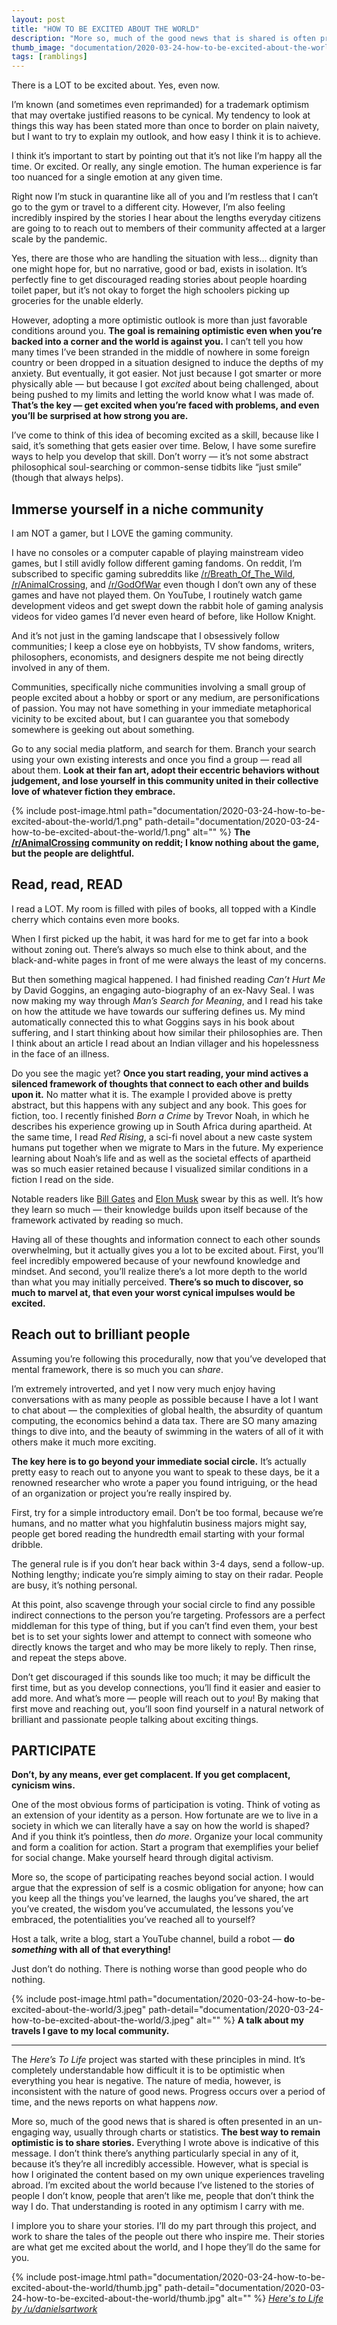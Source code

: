 ```yaml
---
layout: post
title: "HOW TO BE EXCITED ABOUT THE WORLD"
description: "More so, much of the good news that is shared is often presented in an un-engaging way, usually through charts or statistics. The best way to remain optimistic is to share stories."
thumb_image: "documentation/2020-03-24-how-to-be-excited-about-the-world/thumb.jpg"
tags: [ramblings]
---
```


There is a LOT to be excited about. Yes, even now.

I’m known (and sometimes even reprimanded) for a trademark optimism that may overtake justified reasons to be cynical. My tendency to look at things this way has been stated more than once to border on plain naivety, but I want to try to explain my outlook, and how easy I think it is to achieve.

I think it’s important to start by pointing out that it’s not like I’m happy all the time. Or excited. Or really, any single emotion. The human experience is far too nuanced for a single emotion at any given time. 

Right now I’m stuck in quarantine like all of you and I’m restless that I can’t go to the gym or travel to a different city. However, I’m also feeling incredibly inspired by the stories I hear about the lengths everyday citizens are going to to reach out to members of their community affected at a larger scale by the pandemic. 

Yes, there are those who are handling the situation with less… dignity than one might hope for, but no narrative, good or bad, exists in isolation. It’s perfectly fine to get discouraged reading stories about people hoarding toilet paper, but it’s not okay to forget the high schoolers picking up groceries for the unable elderly.

However, adopting a more optimistic outlook is more than just favorable conditions around you. __The goal is remaining optimistic even when you’re backed into a corner and the world is against you.__ I can’t tell you how many times I’ve been stranded in the middle of nowhere in some foreign country or been dropped in a situation designed to induce the depths of my anxiety. But eventually, it got easier. Not just because I got smarter or more physically able — but because I got *excited* about being challenged, about being pushed to my limits and letting the world know what I was made of. __That’s the key — get excited when you’re faced with problems, and even you’ll be surprised at how strong you are.__

I’ve come to think of this idea of becoming excited as a skill, because like I said, it’s something that gets easier over time. Below, I have some surefire ways to help you develop that skill. Don’t worry — it’s not some abstract philosophical soul-searching or common-sense tidbits like “just smile” (though that always helps).

## Immerse yourself in a niche community
I am NOT a gamer, but I LOVE the gaming community.

I have no consoles or a computer capable of playing mainstream video games, but I still avidly follow different gaming fandoms. On reddit, I’m subscribed to specific gaming subreddits like [/r/Breath_Of_The_Wild](https://www.reddit.com/r/Breath_of_the_Wild/), [/r/AnimalCrossing](https://www.reddit.com/r/AnimalCrossing/), and [/r/GodOfWar](https://www.reddit.com/r/GodofWar/) even though I don’t own any of these games and have not played them. On YouTube, I routinely watch game development videos and get swept down the rabbit hole of gaming analysis videos for video games I’d never even heard of before, like Hollow Knight.

And it’s not just in the gaming landscape that I obsessively follow communities; I keep a close eye on hobbyists, TV show fandoms, writers, philosophers, economists, and designers despite me not being directly involved in any of them.

Communities, specifically niche communities involving a small group of people excited about a hobby or sport or any medium, are personifications of passion. You may not have something in your immediate metaphorical vicinity to be excited about, but I can guarantee you that somebody somewhere is geeking out about something.

Go to any social media platform, and search for them. Branch your search using your own existing interests and once you find a group — read all about them. __Look at their fan art, adopt their eccentric behaviors without judgement, and lose yourself in this community united in their collective love of whatever fiction they embrace.__

{% include post-image.html path="documentation/2020-03-24-how-to-be-excited-about-the-world/1.png" path-detail="documentation/2020-03-24-how-to-be-excited-about-the-world/1.png" alt="" %}
__The [/r/AnimalCrossing](https://www.reddit.com/r/AnimalCrossing/) community on reddit; I know nothing about the game, but the people are delightful.__

## Read, read, READ
I read a LOT. My room is filled with piles of books, all topped with a Kindle cherry which contains even more books. 

When I first picked up the habit, it was hard for me to get far into a book without zoning out. There’s always so much else to think about, and the black-and-white pages in front of me were always the least of my concerns.

But then something magical happened. I had finished reading *Can’t Hurt Me* by David Goggins, an engaging auto-biography of an ex-Navy Seal. I was now making my way through *Man’s Search for Meaning*, and I read his take on how the attitude we have towards our suffering defines us. My mind automatically connected this to what Goggins says in his book about suffering, and I start thinking about how similar their philosophies are. Then I think about an article I read about an Indian villager and his hopelessness in the face of an illness.

Do you see the magic yet? __Once you start reading, your mind actives a silenced framework of thoughts that connect to each other and builds upon it.__ No matter what it is. The example I provided above is pretty abstract, but this happens with any subject and any book. This goes for fiction, too. I recently finished *Born a Crime* by Trevor Noah, in which he describes his experience growing up in South Africa during apartheid. At the same time, I read *Red Rising*, a sci-fi novel about a new caste system humans put together when we migrate to Mars in the future. My experience learning about Noah’s life and as well as the societal effects of apartheid was so much easier retained because I visualized similar conditions in a fiction I read on the side.

Notable readers like [Bill Gates](https://www.youtube.com/watch?v=eTFy8RnUkoU) and [Elon Musk](https://www.reddit.com/r/IAmA/comments/2rgsan/i_am_elon_musk_ceocto_of_a_rocket_company_ama/cnfre0a?utm_source=share&utm_medium=web2x) swear by this as well. It’s how they learn so much — their knowledge builds upon itself because of the framework activated by reading so much.

Having all of these thoughts and information connect to each other sounds overwhelming, but it actually gives you a lot to be excited about. First, you’ll feel incredibly empowered because of your newfound knowledge and mindset. And second, you’ll realize there’s a lot more depth to the world than what you may initially perceived. __There’s so much to discover, so much to marvel at, that even your worst cynical impulses would be excited.__

## Reach out to brilliant people
Assuming you’re following this procedurally, now that you’ve developed that mental framework, there is so much you can *share*. 

I’m extremely introverted, and yet I now very much enjoy having conversations with as many people as possible because I have a lot I want to chat about — the complexities of global health, the absurdity of quantum computing, the economics behind a data tax. There are SO many amazing things to dive into, and the beauty of swimming in the waters of all of it with others make it much more exciting.

__The key here is to go beyond your immediate social circle.__ It’s actually pretty easy to reach out to anyone you want to speak to these days, be it a renowned researcher who wrote a paper you found intriguing, or the head of an organization or project you’re really inspired by. 

First, try for a simple introductory email. Don’t be too formal, because we’re humans, and no matter what you highfalutin business majors might say, people get bored reading the hundredth email starting with your formal dribble. 

The general rule is if you don’t hear back within 3-4 days, send a follow-up. Nothing lengthy; indicate you’re simply aiming to stay on their radar. People are busy, it’s nothing personal.

At this point, also scavenge through your social circle to find any possible indirect connections to the person you’re targeting. Professors are a perfect middleman for this type of thing, but if you can’t find even them, your best bet is to set your sights lower and attempt to connect with someone who directly knows the target and who may be more likely to reply. Then rinse, and repeat the steps above.

Don’t get discouraged if this sounds like too much; it may be difficult the first time, but as you develop connections, you’ll find it easier and easier to add more. And what’s more — people will reach out to *you*! By making that first move and reaching out, you’ll soon find yourself in a natural network of brilliant and passionate people talking about exciting things.

## PARTICIPATE
__Don’t, by any means, ever get complacent. If you get complacent, cynicism wins.__

One of the most obvious forms of participation is voting. Think of voting as an extension of your identity as a person. How fortunate are we to live in a society in which we can literally have a say on how the world is shaped? And if you think it’s pointless, then *do more*. Organize your local community and form a coalition for action. Start a program that exemplifies your belief for social change. Make yourself heard through digital activism.

More so, the scope of participating reaches beyond social action. I would argue that the expression of self is a cosmic obligation for anyone; how can you keep all the things you’ve learned, the laughs you’ve shared, the art you’ve created, the wisdom you’ve accumulated, the lessons you’ve embraced, the potentialities you’ve reached all to yourself?

Host a talk, write a blog, start a YouTube channel, build a robot — __do *something* with all of that everything!__

Just don’t do nothing. There is nothing worse than good people who do nothing.

{% include post-image.html path="documentation/2020-03-24-how-to-be-excited-about-the-world/3.jpeg" path-detail="documentation/2020-03-24-how-to-be-excited-about-the-world/3.jpeg" alt="" %}
__A talk about my travels I gave to my local community.__

---

The *Here’s To Life* project was started with these principles in mind. It’s completely understandable how difficult it is to be optimistic when everything you hear is negative. The nature of media, however, is inconsistent with the nature of good news. Progress occurs over a period of time, and the news reports on what happens *now*. 

More so, much of the good news that is shared is often presented in an un-engaging way, usually through charts or statistics.  __The best way to remain optimistic is to share stories.__ Everything I wrote above is indicative of this message. I don’t think there’s anything particularly special in any of it, because it’s they’re all incredibly accessible. However, what is special is how I originated the content based on my own unique experiences traveling abroad. I’m excited about the world because I’ve listened to the stories of people I don’t know, people that aren’t like me, people that don’t think the way I do. That understanding is rooted in any optimism I carry with me. 

I implore you to share your stories. I’ll do my part through this project, and work to share the tales of the people out there who inspire me. Their stories are what get me excited about the world, and I hope they’ll do the same for you.

{% include post-image.html path="documentation/2020-03-24-how-to-be-excited-about-the-world/thumb.jpg" path-detail="documentation/2020-03-24-how-to-be-excited-about-the-world/thumb.jpg" alt="" %}
*[Here's to Life by /u/danielsartwork](https://www.reddit.com/r/Art/comments/dcebdw/heres_to_life_me_oil_on_canvas_2015/)*